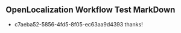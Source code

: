 ## OpenLocalization Workflow Test MarkDown
* c7aeba52-5856-4fd5-8f05-ec63aa9d4393 thanks!

<!--HONumber=Aug16_HO5-->


